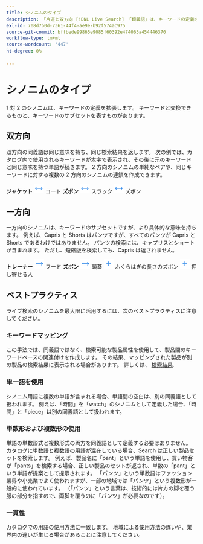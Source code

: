 ```yaml
---
title: シノニムのタイプ
description: 「片道と双方向 [!DNL Live Search] 「類義語」は、キーワードの定義を拡張します。
exl-id: 708d7b0d-7361-44f4-ae9e-b92f574ac975
source-git-commit: bffbede99865e9085f60392e474065a454446370
workflow-type: tm+mt
source-wordcount: '447'
ht-degree: 0%

---
```


# シノニムのタイプ

1 対 2 のシノニムは、キーワードの定義を拡張します。 キーワードと交換できるものと、キーワードのサブセットを表すものがあります。

## 双方向

双方向の同義語は同じ意味を持ち、同じ検索結果を返します。 次の例では、カタログ内で使用されるキーワードが太字で表示され、その後に元のキーワードと同じ意味を持つ単語が続きます。 2 方向のシノニムの単純なペアや、同じキーワードに対する複数の 2 方向のシノニムの連鎖を作成できます。

**ジャケット** ![双方向セレクター](assets/btn-two-way.png) コート
**ズボン** ![双方向セレクター](assets/btn-two-way.png) スラック ![双方向セレクター](assets/btn-two-way.png) ズボン

## 一方向

一方向のシノニムは、キーワードのサブセットですが、より具体的な意味を持ちます。 例えば、Capris と Shorts はパンツですが、すべてのパンツが Capris と Shorts であるわけではありません。 パンツの検索には、キャプリスとショートが含まれます。 ただし、短縮版を検索しても、Capris は返されません。

**トレーナー** ![一方向セレクター](assets/btn-one-way.png) フード
**ズボン** ![一方向セレクター](assets/btn-one-way.png) 頭蓋 ![複数の一方向セレクター](assets/btn-multiple-one-way.png) ふくらはぎの長さのズボン ![複数の一方向セレクター](assets/btn-multiple-one-way.png) 押し寄せる人

## ベストプラクティス

ライブ検索のシノニムを最大限に活用するには、次のベストプラクティスに注意してください。

### キーワードマッピング

この手法では、同義語ではなく、検索可能な製品属性を使用して、製品間のキーワードベースの関連付けを作成します。 その結果、マッピングされた製品が別の製品の検索結果に表示される場合があります。 詳しくは、 [検索結果](https://docs.magento.com/user-guide/catalog/search-results.html).

### 単一語を使用

シノニム用語に複数の単語が含まれる場合、単語間の空白は、別の同義語として扱われます。 例えば、「時間」を「watch」のシノニムとして定義した場合、「時間」と「piece」は別の同義語として扱われます。

### 単数形および複数形の使用

単語の単数形式と複数形式の両方を同義語として定義する必要はありません。 カタログに単数語と複数語の用語が混在している場合、Search は正しい製品セットを検索します。 例えば、製品名に「pant」という単語を使用し、買い物客が「pants」を検索する場合、正しい製品のセットが返され、単数の「pant」という単語が提案として提示されます。 「パンツ」という単数語はファッション業界や小売業でよく使われますが、一部の地域では「パンツ」という複数形が一般的に使われています。 （「パンツ」という言葉は、技術的には片方の脚を覆う服の部分を指すので、両脚を覆うのに「パンツ」が必要なのです）。

### 一貫性

カタログでの用語の使用方法に一致します。 地域による使用方法の違いや、業界内の違いが生じる場合があることに注意してください。
